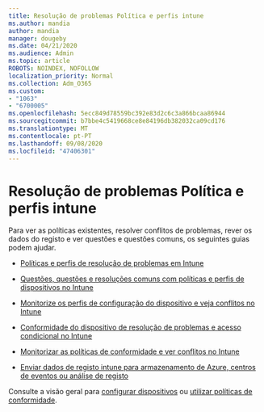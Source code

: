 ```yaml
---
title: Resolução de problemas Política e perfis intune
ms.author: mandia
author: mandia
manager: dougeby
ms.date: 04/21/2020
ms.audience: Admin
ms.topic: article
ROBOTS: NOINDEX, NOFOLLOW
localization_priority: Normal
ms.collection: Adm_O365
ms.custom:
- "1063"
- "6700005"
ms.openlocfilehash: 5ecc849d78559bc392e83d2c6c3a866bcaa86944
ms.sourcegitcommit: b7bbe4c5419668ce8e84196db382032ca09cd176
ms.translationtype: MT
ms.contentlocale: pt-PT
ms.lasthandoff: 09/08/2020
ms.locfileid: "47406301"
---
```

# <a name="troubleshooting-intune-policy-and-profiles"></a>Resolução de problemas Política e perfis intune

Para ver as políticas existentes, resolver conflitos de problemas, rever os dados do registo e ver questões e questões comuns, os seguintes guias podem ajudar.

- [Políticas e perfis de resolução de problemas em Intune](https://docs.microsoft.com/mem/intune/configuration/troubleshoot-policies-in-microsoft-intune)

- [Questões, questões e resoluções comuns com políticas e perfis de dispositivos no Intune](https://docs.microsoft.com/intune/device-profile-troubleshoot)

- [Monitorize os perfis de configuração do dispositivo e veja conflitos no Intune](https://docs.microsoft.com/intune/device-profile-monitor)

- [Conformidade do dispositivo de resolução de problemas e acesso condicional no Intune](https://docs.microsoft.com/intune/troubleshoot-conditional-access)

- [Monitorizar as políticas de conformidade e ver conflitos no Intune](https://docs.microsoft.com/intune/compliance-policy-monitor)

- [Enviar dados de registo intune para armazenamento de Azure, centros de eventos ou análise de registo](https://docs.microsoft.com/intune/review-logs-using-azure-monitor)

Consulte a visão geral para [configurar dispositivos](https://docs.microsoft.com/intune/device-profiles) ou [utilizar políticas de conformidade](https://docs.microsoft.com/intune/device-compliance-get-started).